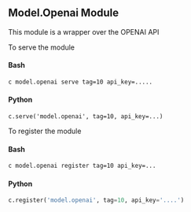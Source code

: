 

## Model.Openai Module

This module is a wrapper over the OPENAI API


To serve the module

#### Bash
```bash
c model.openai serve tag=10 api_key=.....
```
#### Python
```pythonw
c.serve('model.openai', tag=10, api_key=...)
```

To register the module

#### Bash
```bash
c model.openai register tag=10 api_key=...
```

#### Python
```python
c.register('model.openai', tag=10, api_key='....')
```



